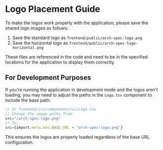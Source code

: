 # Logo Placement Guide

To make the logos work properly with the application, please save the shared logo images as follows:

1. Save the standard logo as `frontend/public/arch-spec-logo.png`
2. Save the horizontal logo as `frontend/public/arch-spec-logo-horizontal.png`

These files are referenced in the code and need to be in the specified locations for the application to display them correctly.

## For Development Purposes

If you're running the application in development mode and the logos aren't loading, you may need to adjust the paths in the `Logo.tsx` component to include the base path:

```typescript
// In frontend/src/components/ui/Logo.tsx
// Change the image paths from:
src="/arch-spec-logo.png"
// to:
src={import.meta.env.BASE_URL + "arch-spec-logo.png"}
```

This ensures the logos are properly loaded regardless of the base URL configuration.

